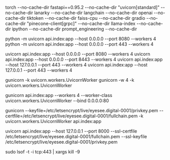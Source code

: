 torch --no-cache-dir fastapi==0.95.2 --no-cache-dir "uvicorn[standard]" --no-cache-dir
lanarky --no-cache-dir langchain --no-cache-dir openai --no-cache-dir tiktoken --no-cache-dir faiss-cpu --no-cache-dir
gradio --no-cache-dir "pinecone-client[grpc]" --no-cache-dir llama-index --no-cache-dir ipython --no-cache-dir 
prompt_engineering --no-cache-dir

python -m uvicorn api.index:app --host 0.0.0.0 --port 8080 --workers 4
python -m uvicorn api.index:app --host 0.0.0.0 --port 443 --workers 4

uvicorn api.index:app --host 0.0.0.0 --port 8080 --workers 4
uvicorn api.index:app --host 0.0.0.0 --port 8443 --workers 4
uvicorn api.index:app --host 127.0.0.1 --port 443 --workers 4
uvicorn api.index:app --host 127.0.0.1 --port 443 --workers 4

gunicorn -k uvicorn.workers.UvicornWorker
gunicorn -w 4 -k uvicorn.workers.UvicornWorker






gunicorn api.index:app  --workers 4 --worker-class uvicorn.workers.UvicornWorker --bind 0.0.0.0:80




gunicorn --keyfile=/etc/letsencrypt/live/eyesee.digital-0001/privkey.pem --certfile=/etc/letsencrypt/live/eyesee.digital-0001/fullchain.pem -k uvicorn.workers.UvicornWorker api.index:app


uvicorn api.index:app --host 127.0.0.1 --port 8000 --ssl-certfile /etc/letsencrypt/live/eyesee.digital-0001/fullchain.pem --ssl-keyfile /etc/letsencrypt/live/eyesee.digital-0001/privkey.pem



sudo lsof -t -i tcp:443 | xargs kill -9